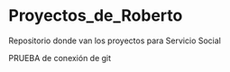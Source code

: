 # Proyectos_de_Roberto
Repositorio donde van los proyectos para Servicio Social 


PRUEBA de conexión de git
